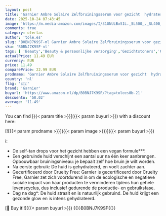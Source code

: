 ```yaml
---
layout: post
title: 'Garnier Ambre Solaire Zelfbruiningsserum voor gezicht  hydraterend  progressief en overmaat  kokoswater en hyaluronzuur  voor alle huidtypes  natuurlijke bronzer  30 ml'
date: 2025-10-24 07:43:45
image: 'https://m.media-amazon.com/images/I/31GNULBxS1L._SL500_._SL400_.jpg'
comments: true
category: ofertas
author: 'tole.es'
slug: 'B0BNJ7K9SF-nl Garnier Ambre Solaire Zelfbruiningsserum voor gezicht...'
sku: 'B0BNJ7K9SF-nl'
tags: [ 'Beauty','Beauty & persoonlijke verzorging','Gezichtstoners','Gezichtsverzorgingsproducten','Huidverzorging','garnier','🇳🇱', ]
actualPrice: 11.49 EUR
currency: EUR
price: 11.49
comparePrice: 22.99 EUR
prodname: 'Garnier Ambre Solaire Zelfbruiningsserum voor gezicht  hydraterend  progressief en overmaat  kokoswater en hyaluronzuur  voor alle huidtypes  natuurlijke bronzer  30 ml'
country: 'nl'
flag: '🇳🇱'
brand: 'Garnier'
buyurl: 'https://www.amazon.nl/dp/B0BNJ7K9SF/?tag=tolees0b-21'
descuento: '50.02'
average: '11.49'
---
```


You can find [{{< param title >}}]({{< param buyurl >}}) with a discount here:

[![{{< param prodname >}}]({{< param image >}})]({{< param buyurl >}})

ℹ️:

- De self-tan drops voor het gezicht hebben een vegan formule***.
- Een gebruinde huid verschijnt een aantal uur na één keer aanbrengen. Opbouwbaar bruiningsniveau: je bepaalt zelf hoe bruin je wilt worden.
- Na eerste gebruik: De huid is gehydrateerd, en voelt zachter aan.
- Gecertificeerd door Cruelty Free: Garnier is gecertificeerd door Cruelty Free, Garnier zet zich voortdurend in om de ecologische en negatieve sociale impact van haar producten te verminderen tijdens hun gehele levenscyclus, dus inclusief gedurende de productie- en gebruiksfase.
- Dag na dag*: De huid straalt en is natuurlijk gebruind. De huid krijgt een gezonde glow en is intens gehydrateerd.

[🛒 Buy it!!]({{< param buyurl >}})
{{<world>}}B0BNJ7K9SF{{</world>}}
